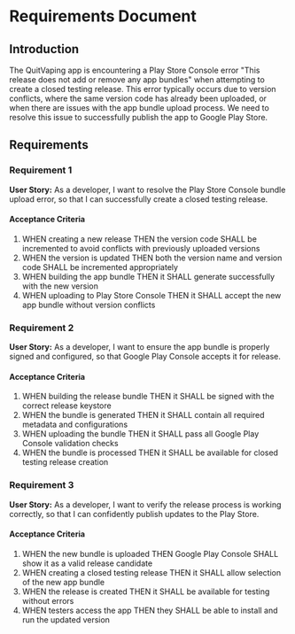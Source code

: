 # Requirements Document

## Introduction

The QuitVaping app is encountering a Play Store Console error "This release does not add or remove any app bundles" when attempting to create a closed testing release. This error typically occurs due to version conflicts, where the same version code has already been uploaded, or when there are issues with the app bundle upload process. We need to resolve this issue to successfully publish the app to Google Play Store.

## Requirements

### Requirement 1

**User Story:** As a developer, I want to resolve the Play Store Console bundle upload error, so that I can successfully create a closed testing release.

#### Acceptance Criteria

1. WHEN creating a new release THEN the version code SHALL be incremented to avoid conflicts with previously uploaded versions
2. WHEN the version is updated THEN both the version name and version code SHALL be incremented appropriately
3. WHEN building the app bundle THEN it SHALL generate successfully with the new version
4. WHEN uploading to Play Store Console THEN it SHALL accept the new app bundle without version conflicts

### Requirement 2

**User Story:** As a developer, I want to ensure the app bundle is properly signed and configured, so that Google Play Console accepts it for release.

#### Acceptance Criteria

1. WHEN building the release bundle THEN it SHALL be signed with the correct release keystore
2. WHEN the bundle is generated THEN it SHALL contain all required metadata and configurations
3. WHEN uploading the bundle THEN it SHALL pass all Google Play Console validation checks
4. WHEN the bundle is processed THEN it SHALL be available for closed testing release creation

### Requirement 3

**User Story:** As a developer, I want to verify the release process is working correctly, so that I can confidently publish updates to the Play Store.

#### Acceptance Criteria

1. WHEN the new bundle is uploaded THEN Google Play Console SHALL show it as a valid release candidate
2. WHEN creating a closed testing release THEN it SHALL allow selection of the new app bundle
3. WHEN the release is created THEN it SHALL be available for testing without errors
4. WHEN testers access the app THEN they SHALL be able to install and run the updated version